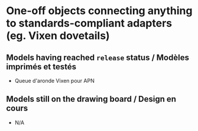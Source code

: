 # One-off objects connecting anything to standards-compliant adapters (eg. Vixen dovetails)

## Models having reached `release` status / Modèles imprimés et testés

* Queue d'aronde Vixen pour APN

## Models still on the drawing board / Design en cours

* N/A
